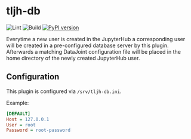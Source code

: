 # tljh-db

![Lint](https://github.com/sinzlab/tljh-db/workflows/Lint/badge.svg)
![Build](https://github.com/sinzlab/tljh-db/workflows/Build/badge.svg)
[![PyPI version](https://badge.fury.io/py/tljh-db.svg)](https://badge.fury.io/py/tljh-db)

Everytime a new user is created in the JupyterHub a corresponding user will
be created in a pre-configured database server by this plugin. Afterwards a
matching DataJoint configuration file will be placed in the home directory
of the newly created JupyterHub user.

## Configuration

This plugin is configured via `/srv/tljh-db.ini`.

Example:

```INI
[DEFAULT]
Host = 127.0.0.1
User = root
Password = root-password
```

